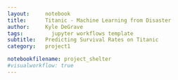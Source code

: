 ```yaml
---
layout:     notebook
title:      Titanic - Machine Learning from Disaster
author:     Kyle DeGrave
tags: 		  jupyter workflows template
subtitle:   Predicting Survival Rates on Titanic
category:   project1

notebookfilename: project_shelter
#visualworkflow: true
---
```

